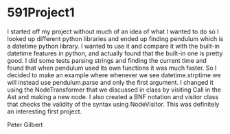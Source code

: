 # 591Project1

I started off my project without much of an idea of what I wanted to do so I looked up different python libraries and ended up finding pendulum which is a datetime python library. I wanted to use it and compare it with the built-in datetime features in python, and actually found that the built-in one is pretty good. I did some tests parsing strings and finding the current time and found that when pendulum used its own functions it was much faster. So I decided to make an example where whenever we see datetime.strptime we will instead use pendulum.parse and only the first argument. I changed it using the NodeTransformer that we discussed in class by visiting Call in the Ast and making a new node. I also created a BNF notation and visitor class that checks the validity of the syntax using NodeVisitor. This was definitely an interesting first project.

Peter Gilbert
